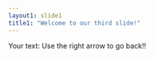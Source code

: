 ```yaml
---
layout1: slide1
title1: "Welcome to our third slide!"
---
```

Your text: 
Use the right arrow to go back!!
